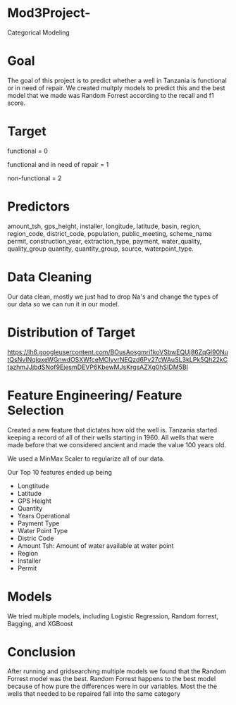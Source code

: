 # Mod3Project-
Categorical Modeling 

# Goal
The goal of this project is to predict whether a well in Tanzania is functional or in need of repair. We created multply models to predict this and the best model that we made was Random Forrest according to the recall and f1 score.

# Target
functional = 0

functional and in need of repair = 1

non-functional = 2

# Predictors
amount_tsh,	gps_height,	installer,	longitude,	latitude,	basin,	region,	region_code,	district_code,	population,	public_meeting,	scheme_name	permit,	construction_year,	extraction_type,	payment,	water_quality,	quality_group	quantity,	quantity_group,	source,	waterpoint_type.	

# Data Cleaning
Our data clean, mostly we just had to drop Na's and change the types of our data so we can run it in our model. 

# Distribution of Target
https://lh6.googleusercontent.com/BOusAosgmri1koVSbwEQUj86ZqGl90NutQsNvINqlqxeWGnwdOSXWfceMCIyvrNEQzd6Pv27cWAuSL3kLPk5Qh22kCtazhmJJjbdSNof9EjesmDEVP6KbewMJsKrgsAZXg0hSIDM5BI

# Feature Engineering/ Feature Selection
Created a new feature that dictates how old the well is. Tanzania started keeping a record of all of their wells starting in 1960. All wells that were made before that we considered ancient and made the value 100 years old.

We used a MinMax Scaler to regularize all of our data.

Our Top 10 features ended up being
- Longtitude
- Latitude
- GPS Height
- Quantity
- Years Operational
- Payment Type
- Water Point Type
- Distric Code
- Amount Tsh: Amount of water available at water point
- Region
- Installer
- Permit

# Models
We tried multiple models, including Logistic Regression, Random forrest, Bagging, and XGBoost

# Conclusion
After running and gridsearching multiple models we found that the Random Forrest model was the best. Random Forrest happens to the best model because of how pure the differences were in our variables. Most the the wells that needed to be repaired fall into the same category

